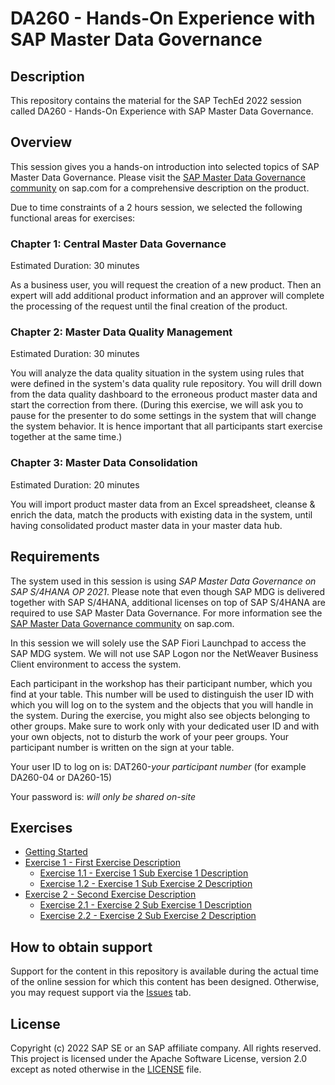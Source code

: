 # DA260 - Hands-On Experience with SAP Master Data Governance

## Description

This repository contains the material for the SAP TechEd 2022 session called DA260 - Hands-On Experience with SAP Master Data Governance.  

## Overview

This session gives you a hands-on introduction into selected topics of SAP Master Data Governance. Please visit the [SAP Master Data Governance community](https://www.sap.com/community/topics/master-data-governance.html) on sap.com for a comprehensive description on the product.

Due to time constraints of a 2 hours session, we selected the following functional areas for exercises:

### Chapter 1: Central Master Data Governance

Estimated Duration: 30 minutes

As a business user, you will request the creation of a new product. Then an expert will add additional product information and an approver will complete the processing of the request until the final creation of the product.

### Chapter 2: Master Data Quality Management

Estimated Duration: 30 minutes

You will analyze the data quality situation in the system using rules that were defined in the system's data quality rule repository. You will drill down from the data quality dashboard to the erroneous product master data and start the correction from there. (During this exercise, we will ask you to pause for the presenter to do some settings in the system that will change the system behavior. It is hence important that all participants start exercise together at the same time.)

### Chapter 3: Master Data Consolidation

Estimated Duration: 20 minutes

You will import product master data from an Excel spreadsheet, cleanse & enrich the data, match the products with existing data in the system, until having consolidated product master data in your master data hub.

## Requirements

The system used in this session is using _SAP Master Data Governance on SAP S/4HANA OP 2021_. Please note that even though SAP MDG is delivered together with SAP S/4HANA, additional licenses on top of SAP S/4HANA are required to use SAP Master Data Governance. For more information see the [SAP Master Data Governance community](https://www.sap.com/community/topics/master-data-governance.html) on sap.com.

In this session we will solely use the SAP Fiori Launchpad to access the SAP MDG system. We will not use SAP Logon nor the NetWeaver Business Client environment to access the system.

Each participant in the workshop has their participant number, which you find at your table. This number will be used to distinguish the user ID with which you will log on to the system and the objects that you will handle in the system. During the exercise, you might also see objects belonging to other groups. Make sure to work only with your dedicated user ID and with your own objects, not to disturb the work of your peer groups. Your participant number is written on the sign at your table.

Your user ID to log on is: DAT260-_your participant number_ (for example DA260-04 or DA260-15)

Your password is: _will only be shared on-site_

## Exercises

- [Getting Started](exercises/ex0/)
- [Exercise 1 - First Exercise Description](exercises/ex1/)
    - [Exercise 1.1 - Exercise 1 Sub Exercise 1 Description](exercises/ex1#exercise-11-sub-exercise-1-description)
    - [Exercise 1.2 - Exercise 1 Sub Exercise 2 Description](exercises/ex1#exercise-12-sub-exercise-2-description)
- [Exercise 2 - Second Exercise Description](exercises/ex2/)
    - [Exercise 2.1 - Exercise 2 Sub Exercise 1 Description](exercises/ex2#exercise-21-sub-exercise-1-description)
    - [Exercise 2.2 - Exercise 2 Sub Exercise 2 Description](exercises/ex2#exercise-22-sub-exercise-2-description)


## How to obtain support

Support for the content in this repository is available during the actual time of the online session for which this content has been designed. Otherwise, you may request support via the [Issues](../../issues) tab.

## License
Copyright (c) 2022 SAP SE or an SAP affiliate company. All rights reserved. This project is licensed under the Apache Software License, version 2.0 except as noted otherwise in the [LICENSE](LICENSES/Apache-2.0.txt) file.
